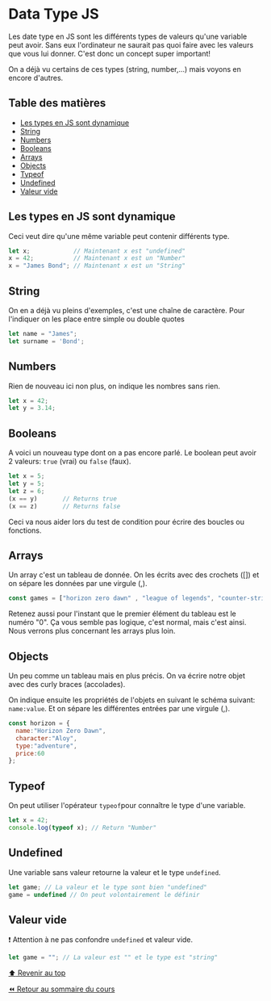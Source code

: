 <!-- omit in toc -->
# Data Type JS

Les date type en JS sont les différents types de valeurs qu'une variable peut avoir. Sans eux l'ordinateur ne saurait pas quoi faire avec les valeurs que vous lui donner. C'est donc un concept super important!

On a déjà vu certains de ces types (string, number,...) mais voyons en encore d'autres.

<!-- omit in toc -->
## Table des matières

- [Les types en JS sont dynamique](#les-types-en-js-sont-dynamique)
- [String](#string)
- [Numbers](#numbers)
- [Booleans](#booleans)
- [Arrays](#arrays)
- [Objects](#objects)
- [Typeof](#typeof)
- [Undefined](#undefined)
- [Valeur vide](#valeur-vide)

## Les types en JS sont dynamique

Ceci veut dire qu'une même variable peut contenir différents type.

```js
let x;            // Maintenant x est "undefined"
x = 42;           // Maintenant x est un "Number"
x = "James Bond"; // Maintenant x est un "String"
```

## String

On en a déjà vu pleins d'exemples, c'est une chaîne de caractère. Pour l'indiquer on les place entre simple ou double quotes

```js
let name = "James";
let surname = 'Bond';
```

## Numbers

Rien de nouveau ici non plus, on indique les nombres sans rien.

```js
let x = 42;
let y = 3.14;
```

## Booleans

A voici un nouveau type dont on a pas encore parlé. Le boolean peut avoir 2 valeurs: `true` (vrai) ou `false` (faux).

```js
let x = 5;
let y = 5;
let z = 6;
(x == y)       // Returns true
(x == z)       // Returns false
```

Ceci va nous aider lors du test de condition pour écrire des boucles ou fonctions.

## Arrays

Un array c'est un tableau de donnée. On les écrits avec des crochets ([]) et on sépare les données par une virgule (,).

```js
const games = ["horizon zero dawn" , "league of legends", "counter-strike"]
```

Retenez aussi pour l'instant que le premier élément du tableau est le numéro "0". Ça vous semble pas logique, c'est normal, mais c'est ainsi. Nous verrons plus concernant les arrays plus loin.

## Objects

Un peu comme un tableau mais en plus précis. On va écrire notre objet avec des curly braces (accolades). 

On indique ensuite les propriétés de l'objets en suivant le schéma suivant: `name:value`. Et on sépare les différentes entrées par une virgule (,).

```js
const horizon = {
  name:"Horizon Zero Dawn", 
  character:"Aloy", 
  type:"adventure", 
  price:60
};
```

## Typeof

On peut utiliser l'opérateur `typeof`pour connaître le type d'une variable.

```js
let x = 42;
console.log(typeof x); // Return "Number"
```

## Undefined

Une variable sans valeur retourne la valeur et le type `undefined`. 

```js
let game; // La valeur et le type sont bien "undefined"
game = undefined // On peut volontairement le définir
```

## Valeur vide

:exclamation: Attention à ne pas confondre `undefined` et valeur vide. 

```js
let game = ""; // La valeur est "" et le type est "string"
```

[:arrow_up: Revenir au top](#table-des-matières)

[:rewind: Retour au sommaire du cours](./README.md#table-des-matières)
